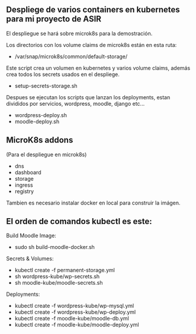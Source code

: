 
## Despliege de varios containers en kubernetes para mi proyecto de ASIR
  
El despliegue se hará sobre microk8s para la demostración.
  
Los directorios con los volume claims de microk8s están en esta ruta:
+ /var/snap/microk8s/common/default-storage/

  
Este script crea un volumen en kubernetes y varios volume claims,
además crea todos los secrets usados en el despliege.
  
+ setup-secrets-storage.sh 
  
Despues se ejecutan los scripts que lanzan los deployments, estan
divididos por servicios, wordpress, moodle, django etc...
  
+ wordpress-deploy.sh
+ moodle-deploy.sh
 
  
## MicroK8s addons
(Para el despliegue en microk8s)
  
+ dns 
+ dashboard 
+ storage 
+ ingress
+ registry   
  
Tambien es necesario instalar docker en local para construir la imágen.

## El orden de comandos kubectl es este:
  
Build Moodle Image:

+ sudo sh build-moodle-docker.sh

Secrets & Volumes:
  
+ kubectl create -f permanent-storage.yml
+ sh wordpress-kube/wp-secrets.sh
+ sh moodle-kube/moodle-secrets.sh  
  
Deployments:
  
+ kubectl create -f wordpress-kube/wp-mysql.yml
+ kubectl create -f wordpress-kube/wp-deploy.yml
+ kubectl create -f moodle-kube/moodle-db.yml
+ kubectl create -f moodle-kube/moodle-deploy.yml
  
